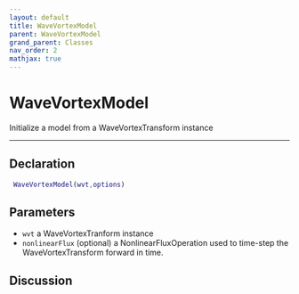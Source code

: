 ```yaml
---
layout: default
title: WaveVortexModel
parent: WaveVortexModel
grand_parent: Classes
nav_order: 2
mathjax: true
---
```


#  WaveVortexModel

Initialize a model from a WaveVortexTransform instance


---

## Declaration
```matlab
 WaveVortexModel(wvt,options)
```
## Parameters
+ `wvt`  a WaveVortexTranform instance
+ `nonlinearFlux`  (optional) a NonlinearFluxOperation used to time-step the WaveVortexTransform forward in time.

## Discussion

        

